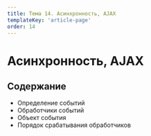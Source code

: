 ```yaml
---
title: Тема 14. Асинхронность, AJAX
templateKey: 'article-page'
order: 14
---
```

# Асинхронность, AJAX

## Содержание

-   <gatsby-link to="/externals/topic14_async-ajax/events#события">Определение событий</gatsby-link>
-   <gatsby-link to="/externals/topic14_async-ajax/events#обработчики-событий">Обработчики событий</gatsby-link>
-   <gatsby-link to="/externals/topic14_async-ajax/events#объект-события">Объект события</gatsby-link>
-   <gatsby-link to="/externals/topic14_async-ajax/events#порядок-срабатывания-обработчиков">Порядок срабатывания обработчиков</gatsby-link>
